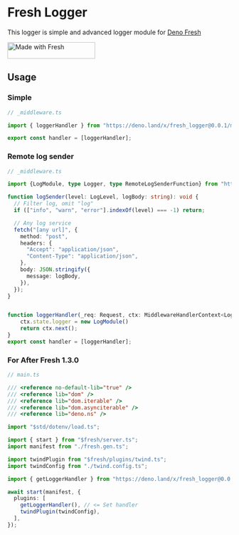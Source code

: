 # Fresh Logger

This logger is simple and advanced logger module for
[Deno Fresh](https://fresh.deno.dev/)

<a href="https://fresh.deno.dev">
   <img width="197" height="37" src="https://fresh.deno.dev/fresh-badge.svg" alt="Made with Fresh" />
</a>

## Usage

### Simple

```ts _middleware.ts
// _middleware.ts

import { loggerHandler } from "https://deno.land/x/fresh_logger@0.0.1/mod.ts";

export const handler = [loggerHandler];
```

### Remote log sender

```ts _middleware.ts
// _middleware.ts

import {LogModule, type Logger, type RemoteLogSenderFunction} from "https://deno.land/x/fresh_logger@0.0.1/mod.ts";

function logSender(level: LogLevel, logBody: string): void {
  // Filter log, omit "log"
  if (["info", "warn", "error"].indexOf(level) === -1) return;

  // Any log service
  fetch("[any url]", {
    method: "post",
    headers: {
      "Accept": "application/json",
      "Content-Type": "application/json",
    },
    body: JSON.stringify({
      message: logBody,
    }),
  });
}


function loggerHandler(_req: Request, ctx: MiddlewareHandlerContext<Logger>) {
    ctx.state.logger = new LogModule()
    return ctx.next();
}
export const handler = [loggerHandler];
```

### For After Fresh 1.3.0

```ts main.ts
// main.ts

/// <reference no-default-lib="true" />
/// <reference lib="dom" />
/// <reference lib="dom.iterable" />
/// <reference lib="dom.asynciterable" />
/// <reference lib="deno.ns" />

import "$std/dotenv/load.ts";

import { start } from "$fresh/server.ts";
import manifest from "./fresh.gen.ts";

import twindPlugin from "$fresh/plugins/twind.ts";
import twindConfig from "./twind.config.ts";

import { getLoggerHandler } from "https://deno.land/x/fresh_logger@0.0.2/mod.ts"; // <= Import module

await start(manifest, {
  plugins: [
    getLoggerHandler(), // <= Set handler
    twindPlugin(twindConfig),
  ],
});

```